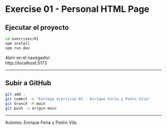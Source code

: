 # Exercise 01 - Personal HTML Page

## Ejecutar el proyecto
```bash
cd exercises/01
npm install
npm run dev
```

Abrir en el navegador:  
http://localhost:5173

---

##  Subir a GitHub
```bash
git add .
git commit -m "Entrega ejercicio 01 - Enrique Feria y Pedro Vila"
git branch -M main
git push -u origin main
```

---

Autores: Enrique Feria y Pedro Vila
